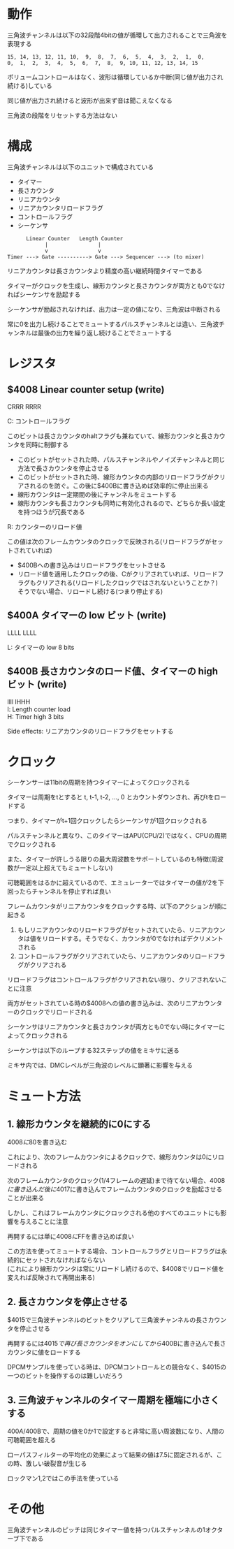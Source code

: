 # 動作

三角波チャンネルは以下の32段階4bitの値が循環して出力されることで三角波を表現する

```
15, 14, 13, 12, 11, 10,  9,  8,  7,  6,  5,  4,  3,  2,  1,  0,
0,  1,  2,  3,  4,  5,  6,  7,  8,  9, 10, 11, 12, 13, 14, 15
```

ボリュームコントロールはなく、波形は循環しているか中断(同じ値が出力され続ける)している

同じ値が出力され続けると波形が出来ず音は聞こえなくなる

三角波の段階をリセットする方法はない

# 構成

三角波チャンネルは以下のユニットで構成されている

- タイマー
- 長さカウンタ
- リニアカウンタ
- リニアカウンタリロードフラグ
- コントロールフラグ
- シーケンサ

```text
      Linear Counter   Length Counter
            |                |
            v                v
Timer ---> Gate ----------> Gate ---> Sequencer ---> (to mixer)
```

リニアカウンタは長さカウンタより精度の高い継続時間タイマーである

タイマーがクロックを生成し、線形カウンタと長さカウンタが両方とも0でなければシーケンサを励起する

シーケンサが励起されなければ、出力は一定の値になり、三角波は中断される

常に0を出力し続けることでミュートするパルスチャンネルとは違い、三角波チャンネルは最後の出力を繰り返し続けることでミュートする

# レジスタ

## $4008 Linear counter setup (write)

CRRR RRRR

C: コントロールフラグ 

このビットは長さカウンタのhaltフラグも兼ねていて、線形カウンタと長さカウンタを同時に制御する

- このビットがセットされた時、パルスチャンネルやノイズチャンネルと同じ方法で長さカウンタを停止させる
- このビットがセットされた時、線形カウンタの内部のリロードフラグがクリアされるのを防ぐ。この後に$400Bに書き込めば効率的に停止出来る
- 線形カウンタは一定期間の後にチャンネルをミュートする
- 線形カウンタも長さカウンタも同時に有効化されるので、どちらか長い設定を持つほうが冗長である

R: カウンターのリロード値

この値は次のフレームカウンタのクロックで反映される(リロードフラグがセットされていれば)

- $400Bへの書き込みはリロードフラグをセットさせる
- リロード値を適用したクロックの後、Cがクリアされていれば、リロードフラグもクリアされる(リロードしたクロックではされないということか？) \
  そうでない場合、リロードし続ける(つまり停止する)

## $400A タイマーの low ビット (write)

LLLL LLLL

L: タイマーの low 8 bits

## $400B 長さカウンタのロード値、タイマーの high ビット (write)

llll lHHH \
l: Length counter load \
H: Timer high 3 bits

Side effects: リニアカウンタのリロードフラグをセットする 

# クロック

シーケンサーは11bitの周期を持つタイマーによってクロックされる

タイマーは周期をtとすると t, t-1, t-2, ..., 0 とカウントダウンされ、再びtをロードする

つまり、タイマーがt+1回クロックしたらシーケンサが1回クロックされる

パルスチャンネルと異なり、このタイマーはAPU(CPU/2)ではなく、CPUの周期でクロックされる

また、タイマーが許しうる限りの最大周波数をサポートしているのも特徴(周波数が一定以上超えてもミュートしない)

可聴範囲をはるかに超えているので、エミュレーターではタイマーの値が2を下回ったらチャンネルを停止すれば良い

フレームカウンタがリニアカウンタをクロックする時、以下のアクションが順に起きる

1. もしリニアカウンタのリロードフラグがセットされていたら、リニアカウンタは値をリロードする。そうでなく、カウンタが0でなければデクリメントされる
2. コントロールフラグがクリアされていたら、リニアカウンタのリロードフラグがクリアされる

リロードフラグはコントロールフラグがクリアされない限り、クリアされないことに注意

両方がセットされている時の$4008への値の書き込みは、次のリニアカウンターのクロックでリロードされる

シーケンサはリニアカウンタと長さカウンタが両方とも0でない時にタイマーによってクロックされる

シーケンサは以下のループする32ステップの値をミキサに送る

ミキサ内では、DMCレベルが三角波のレベルに顕著に影響を与える

# ミュート方法

## 1. 線形カウンタを継続的に0にする
  
$4008に$80を書き込む

これにより、次のフレームカウンタによるクロックで、線形カウンタは0にリロードされる

次のフレームカウンタのクロック(1/4フレームの遅延)まで待てない場合、$4008に書き込んだ後に$4017に書き込んでフレームカウンタのクロックを励起させることが出来る

しかし、これはフレームカウンタにクロックされる他のすべてのユニットにも影響を与えることに注意

再開するには単に$4008に$FFを書き込めば良い

この方法を使ってミュートする場合、コントロールフラグとリロードフラグは永続的にセットされなければならない \
(これにより線形カウンタは常にリロードし続けるので、$4008でリロード値を変えれば反映されて再開出来る)

## 2. 長さカウンタを停止させる

$4015で三角波チャンネルのビットをクリアして三角波チャンネルの長さカウンタを停止させる

再開するには$4015で再び長さカウンタをオンにしてから$400Bに書き込んで長さカウンタに値をロードする

DPCMサンプルを使っている時は、DPCMコントロールとの競合なく、$4015の一つのビットを操作するのは難しいだろう

## 3. 三角波チャンネルのタイマー周期を極端に小さくする

$400A/$400Bで、周期の値を0か1で設定すると非常に高い周波数になり、人間の可聴範囲を超える

ローパスフィルターの平均化の効果によって結果の値は7.5に固定されるが、この時、激しい破裂音が生じる

ロックマン1,2ではこの手法を使っている


# その他

三角波チャンネルのピッチは同じタイマー値を持つパルスチャンネルの1オクターブ下である

